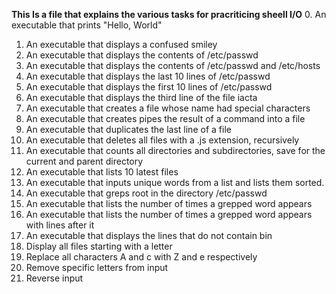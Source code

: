 __This Is a file that explains the various tasks for pracriticing  sheell I/O__
0. An executable that prints "Hello, World"
1.  An executable that displays a confused smiley
2. An executable that displays the contents of /etc/passwd
3. An executable that displays the contents of /etc/passwd and /etc/hosts
4. An executable that displays the last 10 lines of /etc/passwd
5. An executable that displays the first 10 lines of /etc/passwd
6. An executable that displays the third line of the file iacta
7. An executable that creates a file whose name had special characters
8. An executable that creates pipes the result of a command into a file
9. An executable that duplicates the last line of a file
10. An executable that deletes all files with a .js extension, recursively
11. An executable that counts all directories and subdirectories, save for the current and parent directory
12. An executable that lists 10 latest files
13. An executable that inputs unique words from a list and lists them sorted.
14. An executable that greps root in the directory  /etc/passwd
15. An executable that lists the number of times a grepped word appears
16. An executable that lists the number of times a grepped word appears with lines after it
17. An executable that displays the lines that do not contain bin
18. Display all files starting with a letter
19. Replace all characters A and c with Z and e respectively
20. Remove specific letters from input
21. Reverse input
